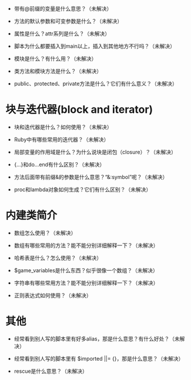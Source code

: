 - 带有@前缀的变量是什么意思？（未解决）

- 方法的默认参数和可变参数是什么？（未解决）

- 属性是什么？attr系列是什么？（未解决）

- 脚本为什么都要插入到main以上，插入到其他地方不行吗？（未解决）

- 模块是什么？有什么用？（未解决）

- 类方法和模块方法是什么？（未解决）

- public、protected、private方法是什么？它们有什么意义？（未解决）

# 块与迭代器(block and iterator) #
- 块和迭代器是什么？如何使用？（未解决）

- Ruby中有哪些常用的迭代器？（未解决）

- 局部变量的作用域是什么？为什么说块是闭包（closure）？（未解决）

- {...}和do...end有什么区别？（未解决）

- 方法后面带有前缀&的参数是什么意思？“&:symbol”呢？（未解决）

- proc和lambda对象如何生成？它们有什么区别？（未解决）


# 内建类简介 #
- 数组怎么使用？（未解决）

- 数组有哪些常用的方法？能不能分别详细解释一下？（未解决）

- 哈希表是什么？怎么使用？（未解决）

- $game_variables是什么东西？似乎很像一个数组？（未解决）

- 字符串有哪些常用方法？能不能分别详细解释一下？（未解决）

- 正则表达式如何使用？（未解决）


# 其他 #
- 经常看到别人写的脚本里有好多alias，那是什么意思？有什么好处？（未解决）

- 经常看到别人写的脚本里有 $imported ||= {}，那是什么意思？（未解决）

- rescue是什么意思？（未解决）